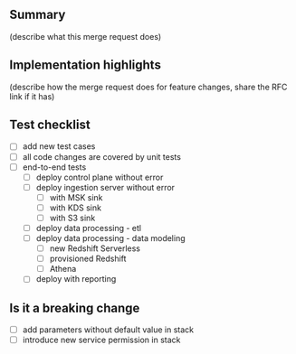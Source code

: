 ## Summary

(describe what this merge request does)

## Implementation highlights

(describe how the merge request does for feature changes, share the RFC link if it has)

## Test checklist

- [ ] add new test cases
- [ ] all code changes are covered by unit tests
- [ ] end-to-end tests
  - [ ] deploy control plane without error
  - [ ] deploy ingestion server without error
    - [ ] with MSK sink
    - [ ] with KDS sink
    - [ ] with S3 sink
  - [ ] deploy data processing - etl
  - [ ] deploy data processing - data modeling
    - [ ] new Redshift Serverless
    - [ ] provisioned Redshift
    - [ ] Athena
  - [ ] deploy with reporting

## Is it a breaking change

- [ ] add parameters without default value in stack
- [ ] introduce new service permission in stack
